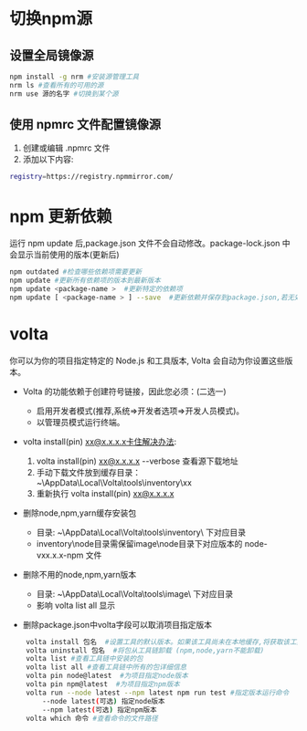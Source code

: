 # 切换npm源

## 设置全局镜像源

```bash
npm install -g nrm #安装源管理工具
nrm ls #查看所有的可用的源
nrm use 源的名字 #切换到某个源
```

## 使用 npmrc 文件配置镜像源

1. 创建或编辑 .npmrc 文件
2. 添加以下内容:

```bash
registry=https://registry.npmmirror.com/
```

# npm 更新依赖

运行 npm update 后,package.json 文件不会自动修改。package-lock.json 中会显示当前使用的版本(更新后)

```bash
npm outdated #检查哪些依赖项需要更新
npm update #更新所有依赖项的版本到最新版本
npm update <package-name >  #更新特定的依赖项
npm update [ <package-name > ] --save  #更新依赖并保存到package.json,若无效删除lock文件并重新npm i
```

# volta

你可以为你的项目指定特定的 Node.js 和工具版本, Volta 会自动为你设置这些版本。

- Volta 的功能依赖于创建符号链接，因此您必须：(二选一)
	- 启用开发者模式(推荐,系统=>开发者选项=>开发人员模式)。
	- 以管理员模式运行终端。

- volta install(pin) xx@x.x.x.x卡住解决办法:
	1. volta install(pin) xx@x.x.x.x --verbose 查看源下载地址
	2. 手动下载文件放到缓存目录： ~\AppData\Local\Volta\tools\inventory\xx
	3. 重新执行 volta install(pin) xx@x.x.x.x

- 删除node,npm,yarn缓存安装包
	- 目录:  ~\AppData\Local\Volta\tools\inventory\ 下对应目录
	- inventory\node目录需保留image\node目录下对应版本的 node-vxx.x.x-npm 文件

- 删除不用的node,npm,yarn版本
	- 目录:  ~\AppData\Local\Volta\tools\image\ 下对应目录
	- 影响 volta list all 显示

- 删除package.json中volta字段可以取消项目指定版本

```bash
	volta install 包名  #设置工具的默认版本。如果该工具尚未在本地缓存,将获取该工具。
	volta uninstall 包名  #将包从工具链卸载 (npm,node,yarn不能卸载)
	volta list #查看工具链中安装的包
	volta list all #查看工具链中所有的包详细信息
	volta pin node@latest  #为项目指定node版本
	volta pin npm@latest  #为项目指定npm版本
	volta run --node latest --npm latest npm run test #指定版本运行命令
		--node latest(可选) 指定node版本
		--npm latest(可选) 指定npm版本
	volta which 命令 #查看命令的文件路径
```

